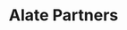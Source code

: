 ---
layout: firm_page
title: "Alate Partners"
id: "alatepartners.com"
permalink: "/alatepartnersalatepartners.com/"
website: "https://alatepartners.com"
offices: "Toronto (Canada)"
investment_stages: "Seed, Series A"
portfolio_companies: "Altrio, PadSplit, Doormat, Bird, Branch, Eden Workplace, FlashParking, Mave, Lane, Occupier, PadSplit, Promise Robotics, Pronto Housing, Sonder, VendorPM, VTS"
portfolio_link: "https://alatepartners.com/companies/"
investment_markets: "Real Estate Technology, Construction Technology"
founded_year: "2018"
description: "Alate Partners is an early-stage venture capital fund focused on real estate technology. They invest in courageous founders and transformational technology to improve the built world. Alate provides capital and access to expertise and customers through a network of real estate partners."
linkedin: "https://www.linkedin.com/company/alate-partners/"
twitter: "https://twitter.com/alatepartners"
instagram: ""
team_page: "https://alatepartners.com/people/"
investor_type: "Venture Capital"
crunchbase: "https://www.crunchbase.com/organization/alate-partners"
pitchbook: "https://pitchbook.com/profiles/investor/234521-65"

# SEO Optimization
meta_title: "Alate Partners - VC Firm - projectstartups.com"
meta_description: "Alate Partners, Alate Partners is an early-stage venture capital fund focused on real estate technology. They invest in courageous founders and transformational techn..."
meta_keywords: "Alate Partners, Real Estate Technology, Construction Technology, VC firm, venture capital, startup investor, projectstartups.com"
canonical_url: "https://vc.projectstartups.com/alatepartnersalatepartners.com/"
---